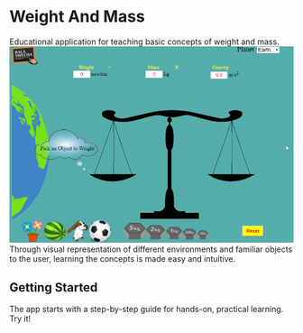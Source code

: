 # Weight And Mass
Educational application for teaching basic concepts of weight and mass.
![Screenshot](/images/readme_screenshot.png?raw=true)
Through visual representation of different environments and familiar objects to the user, learning the concepts is made easy and intuitive.

## Getting Started
The app starts with a step-by-step guide for hands-on, practical learning. Try it!
